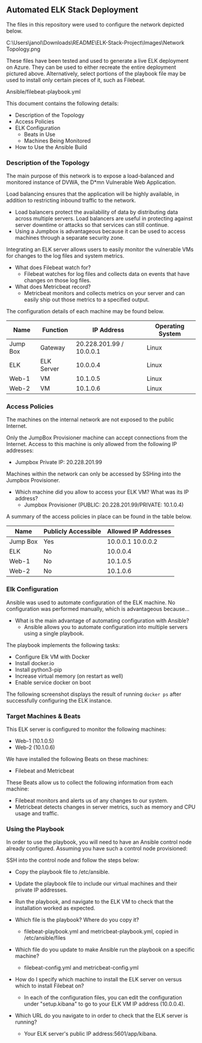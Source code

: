## Automated ELK Stack Deployment

The files in this repository were used to configure the network depicted below.

C:\Users\janol\Downloads\README\ELK-Stack-Project\Images\Network Topology.png

These files have been tested and used to generate a live ELK deployment on Azure. They can be used to either recreate the entire deployment pictured above. Alternatively, select portions of the playbook file may be used to install only certain pieces of it, such as Filebeat.

Ansible/filebeat-playbook.yml

This document contains the following details:
- Description of the Topology
- Access Policies
- ELK Configuration
  - Beats in Use
  - Machines Being Monitored
- How to Use the Ansible Build


### Description of the Topology

The main purpose of this network is to expose a load-balanced and monitored instance of DVWA, the D*mn Vulnerable Web Application.

Load balancing ensures that the application will be highly available, in addition to restricting inbound traffic to the network.
- Load balancers protect the availability of data by distributing data across multiple servers. Load balancers are useful in protecting against server downtime or attacks so that services can still continue. 
- Using a Jumpbox is advantageous because it can be used to access machines through a separate security zone.

Integrating an ELK server allows users to easily monitor the vulnerable VMs for changes to the log files and system metrics.
- What does Filebeat watch for?
	- Filebeat watches for log files and collects data on events that have changes on those log files. 
- What does Metricbeat record?
	- Metricbeat monitors and collects metrics on your server and can easily ship out those metrics to a specified output. 

The configuration details of each machine may be found below.


| Name     | Function   | IP Address               | Operating System |
|----------|------------|--------------------------|------------------|
| Jump Box | Gateway    | 20.228.201.99 / 10.0.0.1 | Linux            |
| ELK      | ELK Server | 10.0.0.4                 | Linux            |
| Web-1    | VM         | 10.1.0.5                 | Linux            |
| Web-2    | VM         | 10.1.0.6                 | Linux            |

### Access Policies

The machines on the internal network are not exposed to the public Internet. 

Only the JumpBox Provisioner machine can accept connections from the Internet. Access to this machine is only allowed from the following IP addresses:
- Jumpbox Private IP: 20.228.201.99

Machines within the network can only be accessed by SSHing into the Jumpbox Provisioner.
- Which machine did you allow to access your ELK VM? What was its IP address?
	- Jumpbox Provisioner (PUBLIC: 20.228.201.99/PRIVATE: 10.1.0.4)

A summary of the access policies in place can be found in the table below.

| Name     | Publicly Accessible | Allowed IP Addresses |
|----------|---------------------|----------------------|
| Jump Box | Yes                 | 10.0.0.1 10.0.0.2    |
| ELK      | No                  | 10.0.0.4             |
| Web-1    | No                  | 10.1.0.5             |
| Web-2    | No                  | 10.1.0.6             |

### Elk Configuration

Ansible was used to automate configuration of the ELK machine. No configuration was performed manually, which is advantageous because...
- What is the main advantage of automating configuration with Ansible?
	- Ansible allows you to automate configuration into multiple servers using a single playbook. 

The playbook implements the following tasks:
- Configure Elk VM with Docker
- Install docker.io
- Install python3-pip
- Increase virtual memory (on restart as well)
- Enable service docker on boot

The following screenshot displays the result of running `docker ps` after successfully configuring the ELK instance.

### Target Machines & Beats
This ELK server is configured to monitor the following machines:
- Web-1 (10.1.0.5)
- Web-2 (10.1.0.6)

We have installed the following Beats on these machines:
- Filebeat and Metricbeat

These Beats allow us to collect the following information from each machine:
- Filebeat monitors and alerts us of any changes to our system. 
- Metricbeat detects changes in server metrics, such as memory and CPU usage and traffic.

### Using the Playbook
In order to use the playbook, you will need to have an Ansible control node already configured. Assuming you have such a control node provisioned: 

SSH into the control node and follow the steps below:
- Copy the playbook file to /etc/ansible.
- Update the playbook file to include our virtual machines and their private IP addresses.
- Run the playbook, and navigate to the ELK VM to check that the installation worked as expected.

- Which file is the playbook? Where do you copy it?
	- filebeat-playbook.yml and metricbeat-playbook.yml, copied in /etc/ansible/files
- Which file do you update to make Ansible run the playbook on a specific machine? 
	- filebeat-config.yml and metricbeat-config.yml
- How do I specify which machine to install the ELK server on versus which to install Filebeat on?
	- In each of the configuration files, you can edit the configuration under "setup.kibana" to go to your ELK VM IP address (10.0.0.4). 
- Which URL do you navigate to in order to check that the ELK server is running?
	- Your ELK server's public IP address:5601/app/kibana.


